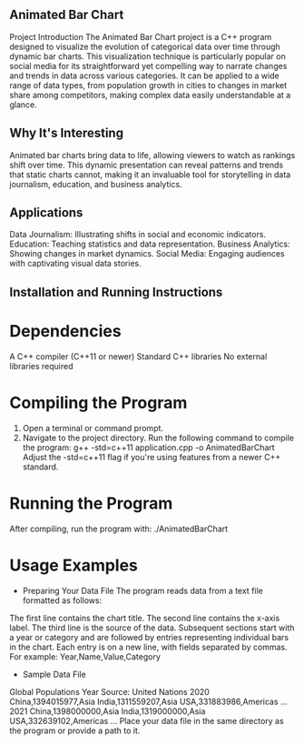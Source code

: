 ## Animated Bar Chart
Project Introduction
The Animated Bar Chart project is a C++ program designed to visualize the evolution of categorical data over time through dynamic bar charts. This visualization technique is particularly popular on social media for its straightforward yet compelling way to narrate changes and trends in data across various categories. It can be applied to a wide range of data types, from population growth in cities to changes in market share among competitors, making complex data easily understandable at a glance.

## Why It's Interesting
Animated bar charts bring data to life, allowing viewers to watch as rankings shift over time. This dynamic presentation can reveal patterns and trends that static charts cannot, making it an invaluable tool for storytelling in data journalism, education, and business analytics.

## Applications
Data Journalism: Illustrating shifts in social and economic indicators.
Education: Teaching statistics and data representation.
Business Analytics: Showing changes in market dynamics.
Social Media: Engaging audiences with captivating visual data stories.

## Installation and Running Instructions

# Dependencies
A C++ compiler (C++11 or newer)
Standard C++ libraries
No external libraries required

# Compiling the Program
1) Open a terminal or command prompt.
2) Navigate to the project directory.
Run the following command to compile the program: g++ -std=c++11 application.cpp -o AnimatedBarChart
Adjust the -std=c++11 flag if you're using features from a newer C++ standard.

# Running the Program
After compiling, run the program with: ./AnimatedBarChart

# Usage Examples

- Preparing Your Data File
The program reads data from a text file formatted as follows:

The first line contains the chart title.
The second line contains the x-axis label.
The third line is the source of the data.
Subsequent sections start with a year or category and are followed by entries representing individual bars in the chart. Each entry is on a new line, with fields separated by commas. For example: Year,Name,Value,Category

- Sample Data File

Global Populations
Year
Source: United Nations
2020
China,1394015977,Asia
India,1311559207,Asia
USA,331883986,Americas
...
2021
China,1398000000,Asia
India,1319000000,Asia
USA,332639102,Americas
...
Place your data file in the same directory as the program or provide a path to it.

